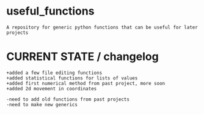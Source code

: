 # useful_functions
	A repository for generic python functions that can be useful for later projects

# CURRENT STATE / changelog
	+added a few file editing functions
 	+added statistical functions for lists of values
  	+added first numerical method from past project, more soon
   	+added 2d movement in coordinates
	
	-need to add old functions from past projects 
 	-need to make new generics

